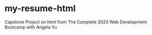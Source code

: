 # my-resume-html
Capstone Project on html from The Complete 2023 Web Development Bootcamp with Angela Yu
